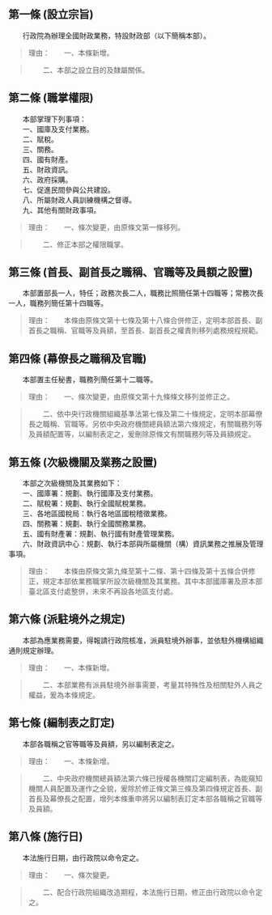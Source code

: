 第一條 (設立宗旨)
-----------------
　　行政院為辦理全國財政業務，特設財政部（以下簡稱本部）。  
> 理由：　　一、本條新增。

> 　　二、本部之設立目的及隸屬關係。



第二條 (職掌權限)
-----------------
　　本部掌理下列事項：  
　　一、國庫及支付業務。  
　　二、賦稅。  
　　三、關務。  
　　四、國有財產。  
　　五、財政資訊。  
　　六、政府採購。  
　　七、促進民間參與公共建設。  
　　八、所屬財政人員訓練機構之督導。  
　　九、其他有關財政事項。  
> 理由：　　一、條次變更，由原條文第一條移列。

> 　　二、修正本部之權限職掌。



第三條 (首長、副首長之職稱、官職等及員額之設置)
-----------------------------------------------
　　本部置部長一人，特任；政務次長二人，職務比照簡任第十四職等；常務次長一人，職務列簡任第十四職等。  
> 理由：　　本條由原條文第十七條及第十八條合併修正，定明本部首長、副首長之職稱、官職等及員額，至首長、副首長之權責則移列處務規程規範。



第四條 (幕僚長之職稱及官職)
---------------------------
　　本部置主任秘書，職務列簡任第十二職等。  
> 理由：　　一、條次變更，由原條文第十九條條文移列並修正之。

> 　　二、依中央行政機關組織基準法第七條及第二十條規定，定明本部幕僚長之職稱、官職等。另依中央政府機關總員額法第六條規定，有關職務列等及員額配置等，以編制表定之，爰刪除原條文有關職務列等及員額規定。



第五條 (次級機關及業務之設置)
-----------------------------
　　本部之次級機關及其業務如下：  
　　一、國庫署：規劃、執行國庫及支付業務。  
　　二、賦稅署：規劃、執行全國賦稅業務。  
　　三、各地區國稅局：執行各地區國稅稽徵業務。  
　　四、關務署：規劃、執行全國關務業務。  
　　五、國有財產署：規劃、執行國有財產管理業務。  
　　六、財政資訊中心：規劃、執行本部與所屬機關（構）資訊業務之推展及管理事項。  
> 理由：　　本條由原條文第九條至第十二條、第十四條及第十五條合併修正，規定本部依業務職掌所設次級機關及其業務。其中本部國庫署及原本部臺北區支付處整併，未來不再設各地區支付處。



第六條 (派駐境外之規定)
-----------------------
　　本部為應業務需要，得報請行政院核准，派員駐境外辦事，並依駐外機構組織通則規定辦理。  
> 理由：　　一、本條新增。

> 　　二、本部業務有派員駐境外辦事需要，考量其特殊性及相關駐外人員之權益，爰為本條規定。



第七條 (編制表之訂定)
---------------------
　　本部各職稱之官等職等及員額，另以編制表定之。  
> 理由：　　一、本條新增。

> 　　二、中央政府機關總員額法第六條已授權各機關訂定編制表，為能窺知機關人員配置及運作之全貌，爰除於修正條文第三條及第四條規定首長、副首長及幕僚長之配置，增列本條重申將另以編制表訂定本部各職稱之官職等及員額。



第八條 (施行日)
---------------
　　本法施行日期，由行政院以命令定之。  
> 理由：　　一、條次變更。

> 　　二、配合行政院組織改造期程，本法施行日期，修正由行政院以命令定之。
